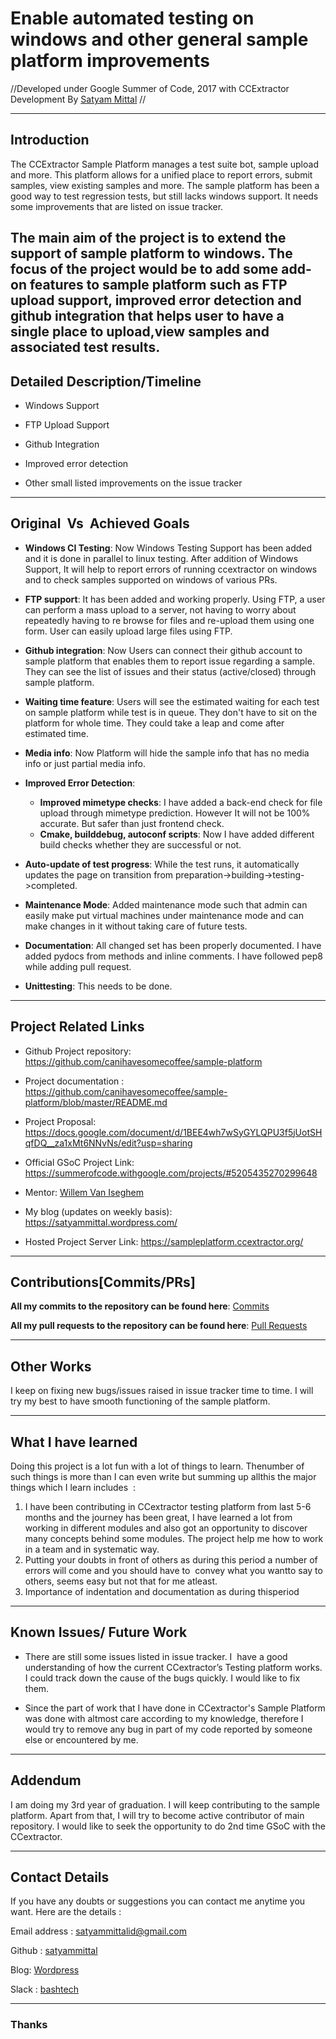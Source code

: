 
# Enable automated testing on windows and other general sample platform improvements

//Developed under Google Summer of Code, 2017 with CCExtractor Development By [Satyam Mittal](https://github.com/satyammittal)
//

----
## Introduction

    
The CCExtractor Sample Platform manages a test suite bot, sample upload and more. This platform allows for a unified place to report errors, submit samples, view existing samples and more.
The sample platform has been a good way to test regression tests, but still lacks windows support. It needs some improvements that are listed on issue tracker.

The main aim of the project is to extend the support of sample platform to windows.
The focus of the project would be to add some add-on features to sample platform such as FTP upload support, improved error detection and github integration that helps user to have a single place to upload,view samples and associated test results.
----
## Detailed Description/Timeline

*  Windows Support

*  FTP Upload Support

*  Github Integration

*  Improved error detection

*  Other small listed improvements on the issue tracker

----
## Original​ ​ Vs​ ​ Achieved​ ​ Goals

*  **Windows CI Testing**: Now Windows Testing Support has been added and it is done in parallel to linux testing. After addition of Windows Support, It will help to report errors of running ccextractor on windows and to check samples supported on windows of various PRs.

*  **FTP support**: It has been added and working properly. Using FTP, a user can perform a mass upload to a server, not having to worry about repeatedly having to re browse for files and re-upload them using one form. User can easily upload large files using FTP.

*  **Github integration**: Now Users can connect their github account to sample platform that enables them to report issue regarding a sample. They can see the list of issues and their status (active/closed) through sample platform.

*  **Waiting time feature**: Users will see the estimated waiting for each test on sample platform while test is in queue. They don't have to sit on the platform for whole time. They could take a leap and come after estimated time.

*  **Media info**: Now Platform will hide the sample info that has no media info or just partial media info.

*  **Improved Error Detection**:
     * **Improved mimetype checks**: I have added a back-end check for file upload through mimetype prediction. However It will not be 100% accurate. But safer than just frontend check.
     * **Cmake, builddebug, autoconf scripts**: Now I have added different build checks whether they are successful or not.

*  **Auto-update of test progress**: While the test runs, it automatically updates the page on transition from preparation->building->testing->completed.

*  **Maintenance Mode**: Added maintenance mode such that admin can easily make put virtual machines under maintenance mode and can make changes in it without taking care of future tests.

*  **Documentation**: All changed set has been properly documented. I have added pydocs from methods and inline comments. I have followed pep8 while adding pull request.

*  **Unittesting**: This needs to be done.

----

## Project Related Links

*  Github Project repository: https://github.com/canihavesomecoffee/sample-platform

*  Project documentation : https://github.com/canihavesomecoffee/sample-platform/blob/master/README.md

*  Project Proposal: https://docs.google.com/document/d/1BEE4wh7wSyGYLQPU3f5jUotSHqfDQ__za1xMt6NNvNs/edit?usp=sharing

*  Official GSoC Project Link: https://summerofcode.withgoogle.com/projects/#5205435270299648

*  Mentor: [Willem Van Iseghem](https://github.com/canihavesomecoffee)

*  My blog (updates on weekly basis): https://satyammittal.wordpress.com/

*  Hosted Project Server Link: https://sampleplatform.ccextractor.org/

----
## Contributions[Commits/PRs]

**All my commits to the repository can be found here**: [Commits](https://github.com/canihavesomecoffee/sample-platform/commits/master?author=satyammittal)

**All my pull requests to the repository can be found here**: [Pull Requests](https://github.com/canihavesomecoffee/sample-platform/pulls?utf8=%E2%9C%93&q=is%3Apr%20author%3Asatyammittal)

----

## Other Works

I keep on fixing new bugs/issues raised in issue tracker time to time. I will try my best to have smooth functioning of the sample platform.

----

## What I have learned

Doing​ ​this​ ​project​ ​is​ ​a ​lot​ ​fun​ ​with​ ​a lot​ ​of​ ​things​ ​to​ ​learn.​ ​The​ ​number​ ​of​ ​such​ ​things​ ​is​ ​more than​ ​I ​​can​ ​even​ ​write​ ​but​ ​summing​ ​up​ ​all​ ​this​ ​the​ ​major​ ​things​ ​which​ ​I ​learn​ ​includes​ ​ :
 1.  I have been contributing in CCextractor testing platform from last 5-6 months and the journey has been great, I have learned a lot from working in different modules and also got an opportunity to discover many concepts behind some modules. The project help me how to work in a team and in systematic way.
 2.  Putting​ your​ doubts​ in​ front​ ​of​ ​others​ ​as​ ​during​ ​this​ ​period​ ​a number​ of​ errors​ ​will​ ​come and​ ​you​ ​should​ ​have​ ​to​ ​ convey​ ​what​ ​you​ ​want​ ​to​ ​say​ ​to​ ​others,​ ​seems​ ​easy​ ​but​ ​not​ ​that for​ ​me​ ​atleast.
 3.  Importance​ ​of​ ​indentation​ ​and​ ​documentation​ ​as​ ​during​ ​this​ ​period​

----

## Known Issues/ Future Work


*  There are still some issues listed in issue tracker. I ​ have a good understanding of how the current CCextractor’s Testing platform works. I could track down the cause of the bugs quickly. I would like to fix them.

*  Since the part of work that I have done in CCextractor's Sample Platform was done with altmost care according to my knowledge, therefore I would try to remove any bug in part of my code reported by someone else or encountered by me.

----

## Addendum

I am doing my 3rd year of graduation. I will keep contributing to the sample platform. Apart from that, I will try to become active contributor of main repository. I would like to seek the opportunity to do 2nd time GSoC with the CCextractor.

----
## Contact Details

If you have any doubts or suggestions you can contact me anytime you want. Here are the details :

Email address : [satyammittalid@gmail.com](mailto/satyammittalid@gmail.com)

Github : [satyammittal](https://github.com/satyammittal)

Blog: [Wordpress](https://satyammittal.wordpress.com/)

Slack : [bashtech](https://rhccgsoc15.slack.com/team/bashtech)

----
### Thanks
